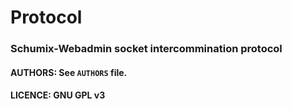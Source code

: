 # Protocol
### Schumix-Webadmin socket intercommination protocol

#### AUTHORS: See `AUTHORS` file.
#### LICENCE: GNU GPL v3
